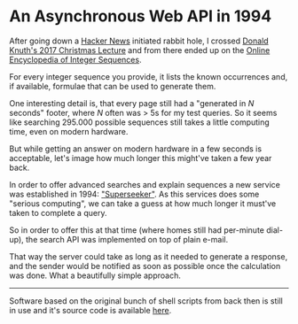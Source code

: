 # An Asynchronous Web API in 1994

After going down a [Hacker News](https://news.ycombinator.com/item?id=15898919) initiated rabbit hole, I crossed [Donald Knuth's 2017 Christmas Lecture](https://www.youtube.com/watch?v=BxQw4CdxLr8) and from there ended up on the [Online Encyclopedia of Integer Sequences](http://oeis.org/).

For every integer sequence you provide, it lists the known occurrences and, if available, formulae that can be used to generate them.

One interesting detail is, that every page still had a "generated in _N_ seconds" footer, where _N_ often was > 5s for my test queries. So it seems like searching 295.000 possible sequences still takes a little computing time, even on modern hardware.

But while getting an answer on modern hardware in a few seconds is acceptable, let's image how much longer this might've taken a few year back.

In order to offer advanced searches and explain sequences a new service was established in 1994: ["Superseeker"](http://oeis.org/ol.html). As this services does some "serious computing", we can take a guess at how much longer it must've taken to complete a query.

So in order to offer this at that time (where homes still had per-minute dial-up), the search API was implemented  on top of plain e-mail.

That way the server could take as long as it needed to generate a response, and the sender would be notified as soon as possible once the calculation was done. What a beautifully simple approach.

----

Software based on the original bunch of shell scripts from back then is still in use and it's source code is available [here](http://oeis.org/ol_source.txt).



